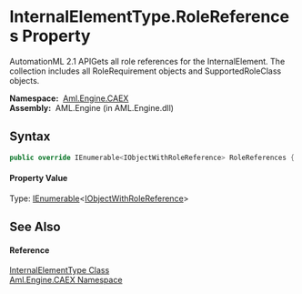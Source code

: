 InternalElementType.RoleReferences Property
===========================================
AutomationML 2.1 APIGets all role references for the InternalElement. The collection includes all RoleRequirement objects and SupportedRoleClass objects.

  **Namespace:**  [Aml.Engine.CAEX][1]  
  **Assembly:**  AML.Engine (in AML.Engine.dll)

Syntax
------

```csharp
public override IEnumerable<IObjectWithRoleReference> RoleReferences { get; }
```

#### Property Value
Type: [IEnumerable][2]&lt;[IObjectWithRoleReference][3]>

See Also
--------

#### Reference
[InternalElementType Class][4]  
[Aml.Engine.CAEX Namespace][1]  

[1]: ../README.md
[2]: https://docs.microsoft.com/dotnet/api/system.collections.generic.ienumerable-1
[3]: ../IObjectWithRoleReference/README.md
[4]: README.md
[5]: https://www.automationml.org
[6]: ../../icons/logoShade.png